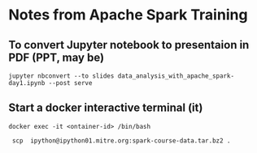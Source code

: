 # Notes from Apache Spark Training
## To convert Jupyter notebook to presentaion in PDF (PPT, may be)
`jupyter nbconvert --to slides data_analysis_with_apache_spark-day1.ipynb --post serve`
## Start a docker interactive terminal (it) 
`docker exec -it <ontainer-id> /bin/bash`

` scp  ipython@ipython01.mitre.org:spark-course-data.tar.bz2 .`


